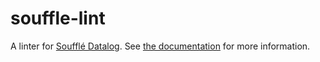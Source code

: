 # souffle-lint

A linter for [Soufflé Datalog][souffle]. See [the documentation][doc] for more
information.

[doc]: https://langston-barrett.github.io/souffle-lint/
[souffle]: https://souffle-lang.github.io/index.html
